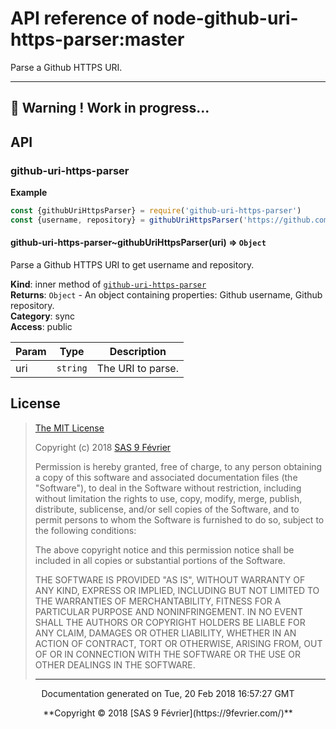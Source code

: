 # API reference of node-github-uri-https-parser:master

Parse a Github HTTPS URI.

---
&#x1F34E; **__Warning !__ Work in progress...**
---
## API

<a name="module_github-uri-https-parser"></a>

### github-uri-https-parser
**Example**  
```js
const {githubUriHttpsParser} = require('github-uri-https-parser')
const {username, repository} = githubUriHttpsParser('https://github.com/9fv/node-github-uri-https-parser')
```
<a name="module_github-uri-https-parser..githubUriHttpsParser"></a>

#### github-uri-https-parser~githubUriHttpsParser(uri) ⇒ <code>Object</code>
Parse a Github HTTPS URI to get username and repository.

**Kind**: inner method of [<code>github-uri-https-parser</code>](#module_github-uri-https-parser)  
**Returns**: <code>Object</code> - An object containing properties: Github username, Github repository.  
**Category**: sync  
**Access**: public  

| Param | Type | Description |
| --- | --- | --- |
| uri | <code>string</code> | The URI to parse. |

## <a name="license"> License

>
> [The MIT License](https://opensource.org/licenses/MIT)
>
> Copyright (c) 2018 [SAS 9 Février](https://9fevrier.com/)
>
> Permission is hereby granted, free of charge, to any person obtaining a copy
> of this software and associated documentation files (the "Software"), to deal
> in the Software without restriction, including without limitation the rights
> to use, copy, modify, merge, publish, distribute, sublicense, and/or sell
> copies of the Software, and to permit persons to whom the Software is
> furnished to do so, subject to the following conditions:
>
> The above copyright notice and this permission notice shall be included in all
> copies or substantial portions of the Software.
>
> THE SOFTWARE IS PROVIDED "AS IS", WITHOUT WARRANTY OF ANY KIND, EXPRESS OR
> IMPLIED, INCLUDING BUT NOT LIMITED TO THE WARRANTIES OF MERCHANTABILITY,
> FITNESS FOR A PARTICULAR PURPOSE AND NONINFRINGEMENT. IN NO EVENT SHALL THE
>AUTHORS OR COPYRIGHT HOLDERS BE LIABLE FOR ANY CLAIM, DAMAGES OR OTHER
> LIABILITY, WHETHER IN AN ACTION OF CONTRACT, TORT OR OTHERWISE, ARISING FROM,
> OUT OF OR IN CONNECTION WITH THE SOFTWARE OR THE USE OR OTHER DEALINGS IN THE
> SOFTWARE.
>***
<p style="text-align: center">Documentation generated on Tue, 20 Feb 2018 16:57:27 GMT</p>
<p style="text-align: center">**Copyright &copy; 2018 [SAS 9 Février](https://9fevrier.com/)**</p>
